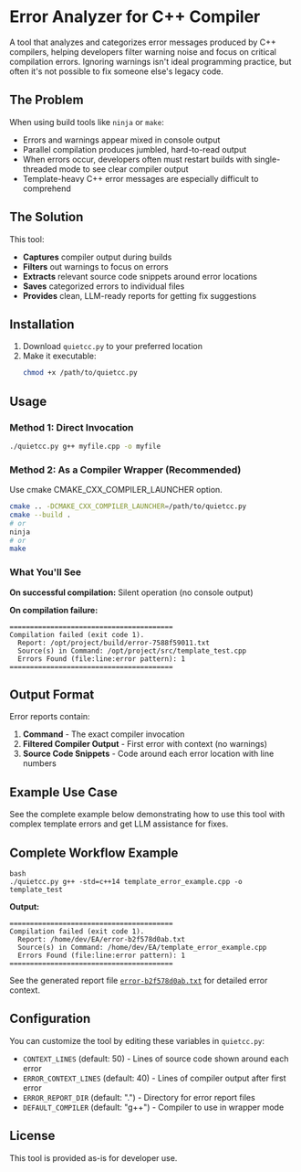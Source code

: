 # Error Analyzer for C++ Compiler

A tool that analyzes and categorizes error messages produced by C++ compilers, helping developers filter warning noise and focus on critical compilation errors. Ignoring warnings isn't ideal programming practice, but often it's not possible to fix someone else's legacy code.

## The Problem

When using build tools like `ninja` or `make`:
- Errors and warnings appear mixed in console output
- Parallel compilation produces jumbled, hard-to-read output
- When errors occur, developers often must restart builds with single-threaded mode to see clear compiler output
- Template-heavy C++ error messages are especially difficult to comprehend

## The Solution

This tool:
- **Captures** compiler output during builds
- **Filters** out warnings to focus on errors
- **Extracts** relevant source code snippets around error locations
- **Saves** categorized errors to individual files
- **Provides** clean, LLM-ready reports for getting fix suggestions

## Installation

1. Download `quietcc.py` to your preferred location
2. Make it executable:
   ```bash
   chmod +x /path/to/quietcc.py
   ```

## Usage

### Method 1: Direct Invocation
```bash
./quietcc.py g++ myfile.cpp -o myfile
```

### Method 2: As a Compiler Wrapper (Recommended)
Use cmake CMAKE_CXX_COMPILER_LAUNCHER option.

```bash
cmake .. -DCMAKE_CXX_COMPILER_LAUNCHER=/path/to/quietcc.py
cmake --build .
# or
ninja
# or
make
```

### What You'll See

**On successful compilation:** Silent operation (no console output)

**On compilation failure:**
```
========================================
Compilation failed (exit code 1).
  Report: /opt/project/build/error-7588f59011.txt
  Source(s) in Command: /opt/project/src/template_test.cpp
  Errors Found (file:line:error pattern): 1
========================================
```

## Output Format

Error reports contain:
1. **Command** - The exact compiler invocation
2. **Filtered Compiler Output** - First error with context (no warnings)
3. **Source Code Snippets** - Code around each error location with line numbers

## Example Use Case

See the complete example below demonstrating how to use this tool with complex template errors and get LLM assistance for fixes.

## Complete Workflow Example

```
bash
./quietcc.py g++ -std=c++14 template_error_example.cpp -o template_test
```

**Output:**
```
========================================
Compilation failed (exit code 1).
  Report: /home/dev/EA/error-b2f578d0ab.txt
  Source(s) in Command: /home/dev/EA/template_error_example.cpp
  Errors Found (file:line:error pattern): 1
========================================
```

See the generated report file [`error-b2f578d0ab.txt`](error-b2f578d0ab.txt) for detailed error context.

## Configuration

You can customize the tool by editing these variables in `quietcc.py`:

- `CONTEXT_LINES` (default: 50) - Lines of source code shown around each error
- `ERROR_CONTEXT_LINES` (default: 40) - Lines of compiler output after first error
- `ERROR_REPORT_DIR` (default: ".") - Directory for error report files
- `DEFAULT_COMPILER` (default: "g++") - Compiler to use in wrapper mode

## License

This tool is provided as-is for developer use.